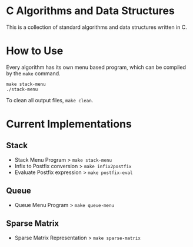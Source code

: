 # C Algorithms and Data Structures

This is a collection of standard algorithms and data structures written in C.

# How to Use

Every algorithm has its own menu based program, which can be compiled by the `make` command.

```shell
make stack-menu
./stack-menu
```

To clean all output files, `make clean`.

# Current Implementations

## Stack
* Stack Menu Program > `make stack-menu`
* Infix to Postfix conversion > `make infix2postfix`
* Evaluate Postfix expression > `make postfix-eval`

## Queue
* Queue Menu Program > `make queue-menu`

## Sparse Matrix
* Sparse Matrix Representation > `make sparse-matrix`
